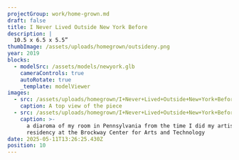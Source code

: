 ```yaml
---
projectGroup: work/home-grown.md
draft: false
title: I Never Lived Outside New York Before
description: |
  10.5 x 6.5 x 5.5”
thumbImage: /assets/uploads/homegrown/outsideny.png
year: 2019
blocks:
  - modelSrc: /assets/models/newyork.glb
    cameraControls: true
    autoRotate: true
    _template: modelViewer
images:
  - src: /assets/uploads/homegrown/I+Never+Lived+Outside+New+York+Before2.jpg
    caption: A top view of the piece
  - src: /assets/uploads/homegrown/I+Never+Lived+Outside+New+York+Before.jpeg
    caption: >-
      a diaroma of my room in Pennsylvania from the time I did my artist
      residency at the Brockway Center for Arts and Technology
date: 2025-05-11T13:26:25.430Z
position: 10
---
```


